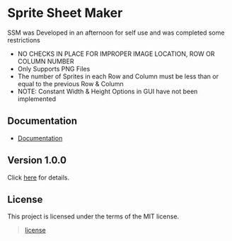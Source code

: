 # Sprite Sheet Maker
SSM was Developed in an afternoon for self use and was completed some restrictions
* NO CHECKS IN PLACE FOR IMPROPER IMAGE LOCATION, ROW OR COLUMN NUMBER
* Only Supports PNG Files
* The number of Sprites in each Row and Column must be less than or equal to the previous Row & Column
* NOTE: Constant Width & Height Options in GUI have not been implemented

## Documentation
- [Documentation](DOCUMENTATION.md)

## Version 1.0.0
Click [here](RELEASE-NOTES.md) for details.

## License
This project is licensed under the terms of the MIT license.
> [license](LICENSE)
